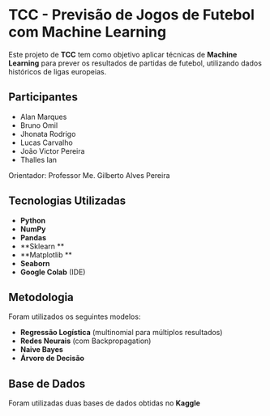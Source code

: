 # TCC - Previsão de Jogos de Futebol com Machine Learning

Este projeto de **TCC** tem como objetivo aplicar técnicas de **Machine Learning** para prever os resultados de partidas de futebol, utilizando dados históricos de ligas europeias.
## Participantes

- Alan Marques
- Bruno Omil
- Jhonata Rodrigo
- Lucas Carvalho
- João Victor Pereira
- Thalles Ian

Orientador: Professor Me. Gilberto Alves Pereira


## Tecnologias Utilizadas

- **Python**
- **NumPy**
- **Pandas**
- **Sklearn **
- **Matplotlib **
- **Seaborn**
- **Google Colab** (IDE)

## Metodologia

Foram utilizados os seguintes modelos:

- **Regressão Logística** (multinomial para múltiplos resultados)
- **Redes Neurais** (com Backpropagation)
- **Naive Bayes**
- **Árvore de Decisão**


## Base de Dados
Foram utilizadas duas bases de dados obtidas no **Kaggle**

